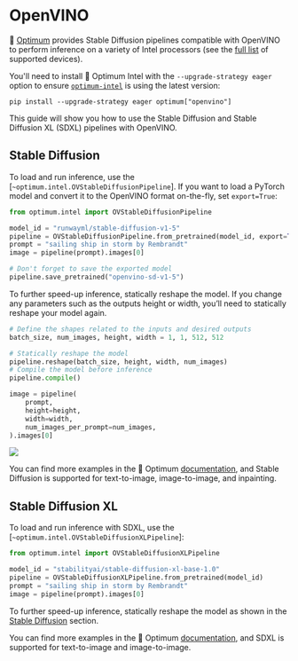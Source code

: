 <!--Copyright 2023 The HuggingFace Team. All rights reserved.

Licensed under the Apache License, Version 2.0 (the "License"); you may not use this file except in compliance with
the License. You may obtain a copy of the License at

http://www.apache.org/licenses/LICENSE-2.0

Unless required by applicable law or agreed to in writing, software distributed under the License is distributed on
an "AS IS" BASIS, WITHOUT WARRANTIES OR CONDITIONS OF ANY KIND, either express or implied. See the License for the
specific language governing permissions and limitations under the License.
-->


# OpenVINO

🤗 [Optimum](https://github.com/huggingface/optimum-intel) provides Stable Diffusion pipelines compatible with OpenVINO to perform inference on a variety of Intel processors (see the [full list]((https://docs.openvino.ai/latest/openvino_docs_OV_UG_supported_plugins_Supported_Devices.html)) of supported devices).

You'll need to install 🤗 Optimum Intel with the `--upgrade-strategy eager` option to ensure [`optimum-intel`](https://github.com/huggingface/optimum-intel) is using the latest version:

```
pip install --upgrade-strategy eager optimum["openvino"]
```

This guide will show you how to use the Stable Diffusion and Stable Diffusion XL (SDXL) pipelines with OpenVINO.

## Stable Diffusion

To load and run inference, use the [`~optimum.intel.OVStableDiffusionPipeline`]. If you want to load a PyTorch model and convert it to the OpenVINO format on-the-fly, set `export=True`:

```python
from optimum.intel import OVStableDiffusionPipeline

model_id = "runwayml/stable-diffusion-v1-5"
pipeline = OVStableDiffusionPipeline.from_pretrained(model_id, export=True)
prompt = "sailing ship in storm by Rembrandt"
image = pipeline(prompt).images[0]

# Don't forget to save the exported model
pipeline.save_pretrained("openvino-sd-v1-5")
```

To further speed-up inference, statically reshape the model. If you change any parameters such as the outputs height or width, you’ll need to statically reshape your model again.

```python
# Define the shapes related to the inputs and desired outputs
batch_size, num_images, height, width = 1, 1, 512, 512

# Statically reshape the model
pipeline.reshape(batch_size, height, width, num_images)
# Compile the model before inference
pipeline.compile()

image = pipeline(
    prompt,
    height=height,
    width=width,
    num_images_per_prompt=num_images,
).images[0]
```
<div class="flex justify-center">
    <img src="https://huggingface.co/datasets/optimum/documentation-images/resolve/main/intel/openvino/stable_diffusion_v1_5_sail_boat_rembrandt.png">
</div>

You can find more examples in the 🤗 Optimum [documentation](https://huggingface.co/docs/optimum/intel/inference#stable-diffusion), and Stable Diffusion is supported for text-to-image, image-to-image, and inpainting.

## Stable Diffusion XL

To load and run inference with SDXL, use the [`~optimum.intel.OVStableDiffusionXLPipeline`]:

```python
from optimum.intel import OVStableDiffusionXLPipeline

model_id = "stabilityai/stable-diffusion-xl-base-1.0"
pipeline = OVStableDiffusionXLPipeline.from_pretrained(model_id)
prompt = "sailing ship in storm by Rembrandt"
image = pipeline(prompt).images[0]
```

To further speed-up inference, statically reshape the model as shown in the [Stable Diffusion](#stable-diffusion) section.

You can find more examples in the 🤗 Optimum [documentation](https://huggingface.co/docs/optimum/intel/inference#stable-diffusion-xl), and SDXL is supported for text-to-image and image-to-image.
